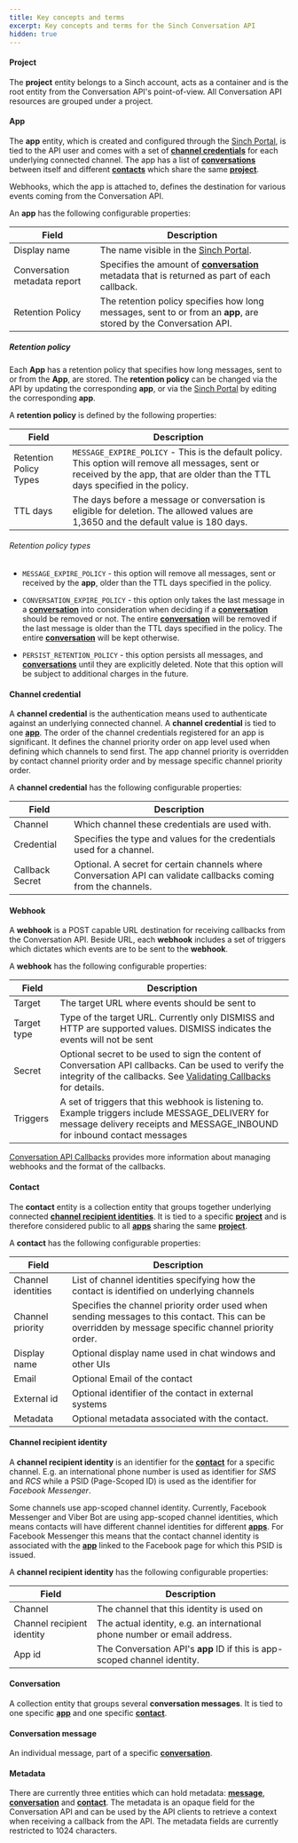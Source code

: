 ```yaml
---
title: Key concepts and terms
excerpt: Key concepts and terms for the Sinch Conversation API
hidden: true
---
```


#### Project

The **project** entity belongs to a Sinch account, acts as a container and is the root entity from the Conversation API's point-of-view. All Conversation API resources are grouped under a project.

#### App

The **app** entity, which is created and configured through the [Sinch Portal](https://dashboard.sinch.com/convapi/apps), is tied to the API user and comes with a set of [**channel credentials**](doc:conversation#channel-credential) for each underlying connected channel. The app has a list of [**conversations**](doc:conversation#conversation) between itself and different [**contacts**](doc:conversation#contact) which share the same [**project**](doc:conversation#project).

Webhooks, which the app is attached to, defines the destination for various events coming from the Conversation API. 

An **app** has the following configurable properties:

| Field                             | Description                                                                                                                        |
| --------------------------------- | ---------------------------------------------------------------------------------------------------------------------------------- |
| Display name                      | The name visible in the [Sinch Portal](https://dashboard.sinch.com/convapi/apps).                                                       |
| Conversation metadata report | Specifies the amount of [**conversation**](doc:conversation#conversation) metadata that is returned as part of each callback. |
| Retention Policy                  | The retention policy specifies how long messages, sent to or from an **app**, are stored by the Conversation API.         |

##### Retention policy

Each **App** has a retention policy that specifies how long messages, sent to or from the **App**, are stored.
The **retention policy** can be changed via the API by updating the corresponding **app**, or via the [Sinch Portal](https://dashboard.sinch.com/convapi/apps) by editing the corresponding **app**.

A **retention policy** is defined by the following properties:

| Field                             | Description                                                                                                                           |
| --------------------------------- | ------------------------------------------------------------------------------------------------------------------------------------- |
| Retention Policy Types             |  `MESSAGE_EXPIRE_POLICY` - This is the default policy. This option will remove all messages, sent or received by the app, that are older than the TTL days specified in the policy.                                              |
| TTL days                          | The days before a message or conversation is eligible for deletion. The allowed values are 1,3650 and the default value is 180 days.|

###### Retention policy types

* `MESSAGE_EXPIRE_POLICY` - this option will remove all messages, sent or received by the **app**, older than the TTL days specified in the policy.

* `CONVERSATION_EXPIRE_POLICY` - this option only takes the last message in a [**conversation**](doc:conversation#conversation) into consideration when deciding if a [**conversation**](doc:conversation#conversation) should be removed or not. The entire [**conversation**](doc:conversation#conversation) will be removed if the last message is older than the TTL days specified in the policy. The entire [**conversation**](doc:conversation#conversation) will be kept otherwise. 

* `PERSIST_RETENTION_POLICY` -  this option persists all messages, and [**conversations**](doc:conversation#conversation) until they are explicitly deleted. Note that this option will be subject to additional charges in the future.

#### Channel credential

A **channel credential** is the authentication means used to authenticate against an underlying connected channel. A **channel credential** is tied to one [**app**](doc:conversation#app).
The order of the channel credentials registered for an app is significant. It defines the channel priority order on app level used when defining which channels to send first.
The app channel priority is overridden by contact channel priority order and by message specific channel priority order.

A **channel credential** has the following configurable properties:

| Field           | Description                                                                                                           |
| --------------- | --------------------------------------------------------------------------------------------------------------------- |
| Channel         | Which channel these credentials are used with.                                                                        |
| Credential      | Specifies the type and values for the credentials used for a channel.                                                 |
| Callback Secret | Optional. A secret for certain channels where Conversation API can validate callbacks coming from the channels.       |

#### Webhook

A **webhook** is a POST capable URL destination for receiving callbacks from the Conversation API.
Beside URL, each **webhook** includes a set of triggers which dictates which events are to be sent to the **webhook**.

A **webhook** has the following configurable properties:

| Field       | Description                                                                                                                                                                                                                  |
| ----------- | ---------------------------------------------------------------------------------------------------------------------------------------------------------------------------------------------------------------------------- |
| Target      | The target URL where events should be sent to                                                                                                                                                                                |
| Target type | Type of the target URL. Currently only DISMISS and HTTP are supported values. DISMISS indicates the events will not be sent                                                                                                  |
| Secret      | Optional secret to be used to sign the content of Conversation API callbacks. Can be used to verify the integrity of the callbacks. See [Validating Callbacks](doc:conversation-callbacks#validating-callbacks) for details. |
| Triggers    | A set of triggers that this webhook is listening to. Example triggers include MESSAGE_DELIVERY for message delivery receipts and MESSAGE_INBOUND for inbound contact messages                                                |

[Conversation API Callbacks](doc:conversation-callbacks) provides more information about managing webhooks and the format of the callbacks.

#### Contact

The **contact** entity is a collection entity that groups together underlying connected [**channel recipient identities**](doc:conversation#channel-recipient-identity). It is tied to a specific [**project**](doc:conversation#project) and is therefore considered public to all [**apps**](doc:conversation#app) sharing the same [**project**](doc:conversation#project).

A **contact** has the following configurable properties:

| Field              | Description                                                                                                                                         |
| ------------------ | --------------------------------------------------------------------------------------------------------------------------------------------------- |
| Channel identities | List of channel identities specifying how the contact is identified on underlying channels                                                          |
| Channel priority   | Specifies the channel priority order used when sending messages to this contact. This can be overridden by message specific channel priority order. |
| Display name       | Optional display name used in chat windows and other UIs                                                                                            |
| Email              | Optional Email of the contact                                                                                                                       |
| External id        | Optional identifier of the contact in external systems                                                                                              |
| Metadata           | Optional metadata associated with the contact.                                                                                                      |

#### Channel recipient identity

A **channel recipient identity** is an identifier for the [**contact**](doc:conversation#contact) for a specific channel. E.g. an international phone number is used as identifier for _SMS_ and _RCS_ while a PSID (Page-Scoped ID) is used as the identifier for _Facebook Messenger_.

Some channels use app-scoped channel identity. Currently, Facebook Messenger and Viber Bot are using app-scoped channel identities, which means contacts will have different channel identities for different [**apps**](doc:conversation#app).
For Facebook Messenger this means that the contact channel identity is associated with the [**app**](doc:conversation#app) linked to the Facebook page for which this PSID is issued.

A **channel recipient identity** has the following configurable properties:

| Field                      | Description                                                               |
| -------------------------- | ------------------------------------------------------------------------- |
| Channel                    | The channel that this identity is used on                                 |
| Channel recipient identity | The actual identity, e.g. an international phone number or email address. |
| App id                     | The Conversation API's **app** ID if this is app-scoped channel identity. |

#### Conversation

A collection entity that groups several **conversation messages**. It is tied to one specific [**app**](doc:conversation#app) and one specific [**contact**](doc:conversation#contact).

#### Conversation message

An individual message, part of a specific [**conversation**](doc:conversation#conversation).

#### Metadata

There are currently three entities which can hold metadata: [**message**](doc:conversation#conversation-message), [**conversation**](doc:conversation#conversation) and [**contact**](doc:conversation#contact). The metadata is an opaque field for the Conversation API and can be used by the API clients to retrieve a context when receiving a callback from the API. The metadata fields are currently restricted to 1024 characters.